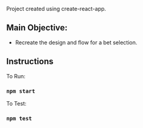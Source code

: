 
Project created using create-react-app.

## Main Objective:

- Recreate the design and flow for a bet selection.

## Instructions

To Run: 

### `npm start`

To Test:

### `npm test`

